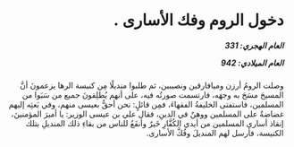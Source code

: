 <h1 dir="rtl">دخول الروم وفك الأسارى .</h1>

<h5 dir="rtl">العام الهجري:  331

العام الميلادي: 942

</h5>

<p dir="rtl">وصلت الرومُ أرزن وميافارقين ونصيبين، ثم طلبوا منديلًا مِن كنيسة الرها يزعمونَ أنَّ المسيحَ مسَحَ به وجهَه، فارتسمت صورتُه فيه، على أنهم يُطلِقونَ جميع من سَبَوا من المسلمين، فاستفتى الخليفةُ الفقهاءَ، فمِن قائلٍ: نحن أحقُّ بعيسى منهم، وفي بَعثِه إليهم غضاضةٌ على المسلمين ووهنٌ في الدينِ، فقال علي بن عيسى الوزير: يا أميرَ المؤمنينَ، إنقاذ أسارى المسلمين من أيدي الكُفَّارِ خَيرٌ وأنفَعُ للناس من بقاءِ ذلك المنديلِ بتلك الكنيسة، فأرسل لهم المنديلَ وفُكَّ الأسارى.</p></br>
